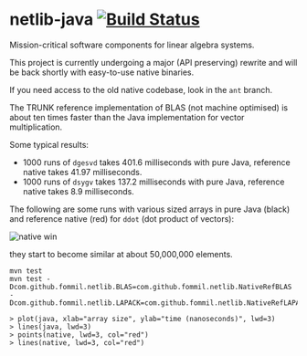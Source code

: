 netlib-java [![Build Status](https://travis-ci.org/fommil/netlib-java.png?branch=master)](https://travis-ci.org/fommil/netlib-java)
===========

Mission-critical software components for linear algebra systems.

This project is currently undergoing a major (API preserving) rewrite and will be back shortly with easy-to-use native binaries.

If you need access to the old native codebase, look in the `ant` branch.

The TRUNK reference implementation of BLAS (not machine optimised)
is about ten times faster than the Java implementation for vector multiplication.

Some typical results:

* 1000 runs of `dgesvd` takes 401.6 milliseconds with pure Java, reference native takes 41.97 milliseconds.
* 1000 runs of `dsygv` takes 137.2 milliseconds with pure Java, reference native takes 8.9 milliseconds.

The following are some runs with various sized arrays in pure Java (black) and reference native (red) for `ddot` (dot product of vectors):

![native win](http://i39.tinypic.com/rvvbz7.png)

they start to become similar at about 50,000,000 elements.

```
mvn test
mvn test -Dcom.github.fommil.netlib.BLAS=com.github.fommil.netlib.NativeRefBLAS -Dcom.github.fommil.netlib.LAPACK=com.github.fommil.netlib.NativeRefLAPACK

> plot(java, xlab="array size", ylab="time (nanoseconds)", lwd=3)
> lines(java, lwd=3)
> points(native, lwd=3, col="red")
> lines(native, lwd=3, col="red")
```

